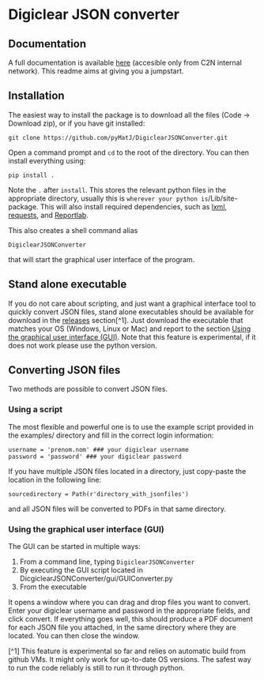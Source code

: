 Digiclear JSON converter
========================

Documentation
-------------
A full documentation is available [here](http://odin-doc.c2n.u-psud.fr/DigiclearJSONConverter/doc/index.html#) (accesible only from C2N internal network). This readme aims at giving you a jumpstart.

Installation
-------------
The easiest way to install the package is to download all the files (Code -> Download zip), or if you have git installed:

	git clone https://github.com/pyMatJ/DigiclearJSONConverter.git

Open a command prompt and `cd` to the root of the directory. You can then install everything using:

	pip install .
	
Note the `.` after `install`. This stores the relevant python files in the appropriate directory, usually this is `wherever your python is`/Lib/site-package. This will also install required dependencies, such as [lxml](https://lxml.de/installation.html), [requests](https://requests.readthedocs.io/en/latest/), and [Reportlab](https://www.reportlab.com/opensource/). 

This also creates a shell command alias 

	DigiclearJSONConverter
	
that will start the graphical user interface of the program. 

Stand alone executable
-----------------------

If you do not care about scripting, and just want a graphical interface tool to quickly convert JSON files, stand alone executables should be available for download in the [releases](https://github.com/pyMatJ/DigiclearJSONConverter/releases) section[^1]. Just download the executable that matches your OS (Windows, Linux or Mac) and report to the section [Using the graphical user interface (GUI)](#Using-the-graphical-user-interface-(GUI)). Note that this feature is experimental, if it does not work please use the python version.

Converting JSON files
---------------------

Two methods are possible to convert JSON files. 

### Using a script

The most flexible and powerful one is to use the example script provided in the examples/ directory and fill in the correct login information: 

	username = 'prenom.nom' ### your digiclear username
	password = 'password' ### your digiclear password

If you have multiple JSON files located in a directory, just copy-paste the location in the following line: 

	sourcedirectory = Path(r'directory_with_jsonfiles')
	
and all JSON files will be converted to PDFs in that same directory. 

### Using the graphical user interface (GUI)

The GUI can be started in multiple ways:

1. From a command line, typing `DigiclearJSONConverter`
2. By executing the GUI script located in DicgiclearJSONConverter/gui/GUIConverter.py
3. From the executable

It opens a window where you can drag and drop files you want to convert. Enter your digiclear username and password in the appropriate fields, and click convert. If everything goes well, this should produce a PDF document for each JSON file you attached, in the same directory where they are located. You can then close the window.

[^1] This feature is experimental so far and relies on automatic build from github VMs. It might only work for up-to-date OS versions. The safest way to run the code reliably is still to run it through python. 
